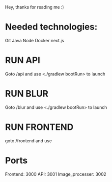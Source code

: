 Hey, thanks for reading me :)

# Needed technologies:
Git
Java
Node
Docker
next.js

# RUN API

Goto /api and use <./gradlew bootRun> to launch

# RUN BLUR 

Goto /blur and use <./gradlew bootRun> to launch

# RUN FRONTEND

goto /frontend and use <npm run dev>

# Ports

Frontend: 3000
API: 3001
Image_processer: 3002
